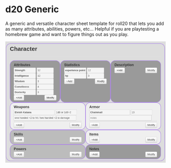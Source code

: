 # d20 Generic
A generic and versatile character sheet template for roll20 that lets you add as many attributes, abilities, powers, etc... Helpful if you are playtesting a homebrew game and want to figure things out as you play.

![roll20-generic-versatile-screenshot](https://github.com/random-wizard/roll20-d20-generic/blob/bbe20975101db77711fdfaa3fcdb0a8c13e50eb1/src/roll20-d20-generic-screenshot.jpg)
